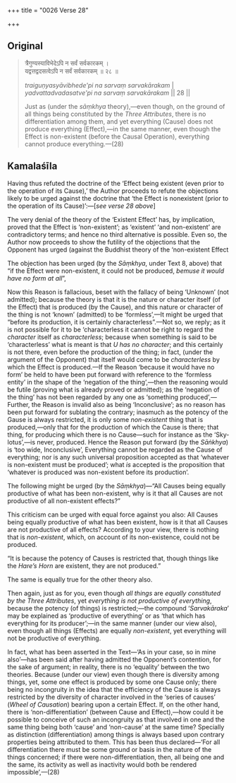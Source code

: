 +++
title = "0026 Verse 28"

+++
## Original 
>
> त्रैगुण्यस्याविभेदेऽपि न सर्वं सर्वकारकम् ।  
> यद्वत्तद्वदसत्वेऽपि न सर्वं सर्वकारकम् ॥ २८ ॥ 
>
> *traiguṇyasyāvibhede'pi na sarvaṃ sarvakārakam* \|  
> *yadvattadvadasatve'pi na sarvaṃ sarvakārakam* \|\| 28 \|\| 
>
> Just as (under the *sāṃkhya* theory),—even though, on the ground of all things being constituted by the *Three Attributes*, there is no differentiation among them, and yet everything (Cause) does not produce everything (Effect),—in the same manner, even though the Effect is non-existent (before the Causal Operation), everything cannot produce everything.—(28)



## Kamalaśīla

Having thus refuted the doctrine of the ‘Effect being existent (even prior to the operation of its Cause),’ the Author proceeds to refute the objections likely to be urged against the doctrine that ‘the Effect is nonexistent (prior to the operation of its Cause)’:—[*see verse 28 above*]

The very denial of the theory of the ‘Existent Effect’ has, by implication, proved that the Effect is ‘non-existent’; as ‘existent’ ‘and non-existent’ are contradictory terms; and hence no third alternative is possible. Even so, the Author now proceeds to show the futility of the objections that the Opponent has urged (against the Buddhist theory of the ‘non-existent Effect

The objection has been urged (by the *Sāṃkhya*, under Text 8, above) that “if the Effect were non-existent, it could not be produced, *bemuse it would have no form at all*”,

Now this Reason is fallacious, beset with the fallacy of being ‘Unknown’ (not admitted); because the theory is that it is the nature or character itself (of the Effect) that is produced (by the Cause), and this nature or character of the thing is not ‘known’ (admitted) to be ‘formless’,—It might be urged that “before its production, it is certainly characterless”.—Not so, we reply; as it is not possible for it to be ‘characterless it cannot be right to regard the *character* itself as *characterless*; because when something is said to be ‘characterless’ what is meant is that *U has no character*; and this certainly is not there, even before the production of the thing; in fact, (under the argument of the Opponent) that itself would come to be *characterless* by which the Effect is produced.—If the Reason ‘because it would have no form’ be held to have been put forward with reference to the ‘formless entity’ in the shape of the ‘negation of the thing’,—then the reasoning would be futile (proving what is already proved or admitted); as the ‘negation of the thing’ has not been regarded by any one as ‘something produced’,—Further, the Reason is invalid also as being ‘Inconclusive’; as no reason has been put forward for sublating the contrary; inasmuch as the potency of the Gause is always restricted, it is only some *non-existent* thing that is produced,—only that for the production of which the Cause is there; that thing, for producing which there is no Cause—such for instance as the ‘Sky-lotus’,—is never, produced. Hence the Reason put forward (by the *Sāṅkhya*) is ‘too wide, Inconclusive’, Everything cannot be regarded as the Cause of everything; nor is any such universal proposition accepted as that ‘whatever is non-existent must be produced’; what *is* accepted is the proposition that ‘whatever is produced was non-existent before its production’.

The following might be urged (by the *Sāṃkhya*)—“All Causes being equally productive of what has been non-existent, why is it that all Causes are not productive of all non-existent effects?”

This criticism can be urged with equal force against you also: All Causes being equally productive of what has been existent, how is it that all Causes are not productive of all effects? According to your view, there is nothing that is *non-existent*, which, on account of its non-existence, could not be produced.

“It is because the potency of Causes is restricted that, though things like the *Hare’s Horn* are existent, they are not produced.”

The same is equally true for the other theory also.

Then again, just as for you, even though *all things* are *equally constituted by the Three Attributes*, yet *everything is not productive of everything*, because the potency (of things) is restricted;—the compound ‘*Sarvakāraka*’ may be explained as ‘productive of everything’ or as ‘that which has everything for its producer’;—in the same manner (under our view also), even though all things (Effects) are equally *non-existent*, yet everything will not be productive of everything.

In fact, what has been asserted in the Text—‘As in your case, so in mine also’—has been said after having admitted the Opponent’s contention, for the sake of argument; in reality, there is no ‘equality’ between the two theories. Because (under our view) even though there is diversity among things, yet, some one effect is produced by some one Cause only; there being no incongruity in the idea that the efficiency of the Cause is always restricted by the diversity of character involved in the ‘series of causes’ (*Wheel of Causation*) bearing upon a certain Effect. If, on the other hand, there is ‘non-differentiation’ (between Cause and Effect),—how could it be possible to conceive of such an incongruity as that involved in one and the same thing being both ‘cause’ and ‘non-cause’ at the same time? Specially as distinction (differentiation) among things is always based upon contrary properties being attributed to them. This has been thus declared—‘For all differentiation there must be some ground or basis in the nature of the things concerned; if there were non-differentiation, then, all being one and the same, its activity as well as inactivity would both be rendered impossible’,—(28)


